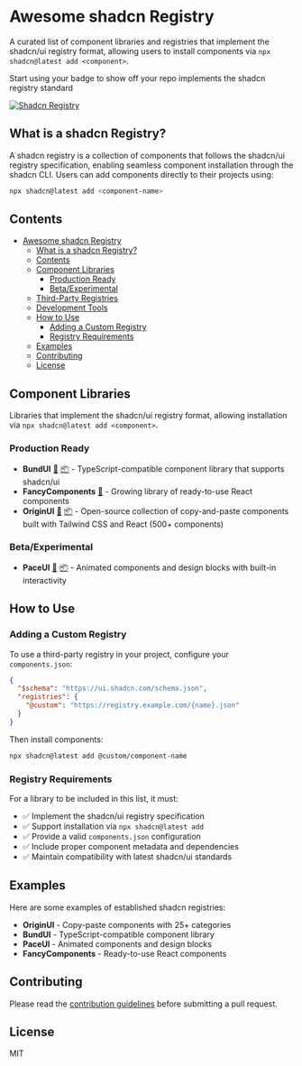 # Awesome shadcn Registry

A curated list of component libraries and registries that implement the shadcn/ui registry format, allowing users to install components via `npx shadcn@latest add <component>`.

Start using your badge to show off your repo implements the shadcn registry standard

<a href="https://ui.shadcn.com/docs/registry"><img alt="Shadcn Registry" src="https://img.shields.io/badge/registry-ready-green?style=flat-square&logo=shadcnui"></a>

## What is a shadcn Registry?

A shadcn registry is a collection of components that follows the shadcn/ui registry specification, enabling seamless component installation through the shadcn CLI. Users can add components directly to their projects using:

```bash
npx shadcn@latest add <component-name>
```

## Contents

- [Awesome shadcn Registry](#awesome-shadcn-registry)
  - [What is a shadcn Registry?](#what-is-a-shadcn-registry)
  - [Contents](#contents)
  - [Component Libraries](#component-libraries)
    - [Production Ready](#production-ready)
    - [Beta/Experimental](#betaexperimental)
  - [Third-Party Registries](#third-party-registries)
  - [Development Tools](#development-tools)
  - [How to Use](#how-to-use)
    - [Adding a Custom Registry](#adding-a-custom-registry)
    - [Registry Requirements](#registry-requirements)
  - [Examples](#examples)
  - [Contributing](#contributing)
  - [License](#license)

## Component Libraries

<!-- IMPORT:registry/libraries/README.md -->
Libraries that implement the shadcn/ui registry format, allowing installation via `npx shadcn@latest add <component>`.

### Production Ready

- **BundUI** [🔗](https://bundui.io/) [📦](https://github.com/bundui/components) - TypeScript-compatible component library that supports shadcn/ui
- **FancyComponents** [🔗](https://www.fancycomponents.dev/) - Growing library of ready-to-use React components
- **OriginUI** [🔗](https://originui.com/) [📦](https://github.com/Origin-UI/originui) - Open-source collection of copy-and-paste components built with Tailwind CSS and React (500+ components)

### Beta/Experimental

- **PaceUI** [🔗](https://paceui.com/) [📦](https://github.com/paceui/paceui) - Animated components and design blocks with built-in interactivity
<!-- END IMPORT -->

## How to Use

### Adding a Custom Registry

To use a third-party registry in your project, configure your `components.json`:

```json
{
  "$schema": "https://ui.shadcn.com/schema.json",
  "registries": {
    "@custom": "https://registry.example.com/{name}.json"
  }
}
```

Then install components:

```bash
npx shadcn@latest add @custom/component-name
```

### Registry Requirements

For a library to be included in this list, it must:

- ✅ Implement the shadcn/ui registry specification
- ✅ Support installation via `npx shadcn@latest add`
- ✅ Provide a valid `components.json` configuration
- ✅ Include proper component metadata and dependencies
- ✅ Maintain compatibility with latest shadcn/ui standards

## Examples

Here are some examples of established shadcn registries:

- **OriginUI** - Copy-paste components with 25+ categories
- **BundUI** - TypeScript-compatible component library
- **PaceUI** - Animated components and design blocks
- **FancyComponents** - Ready-to-use React components

## Contributing

Please read the [contribution guidelines](CONTRIBUTING.md) before submitting a pull request.

## License

MIT
